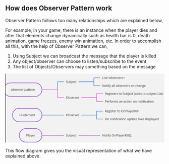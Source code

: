 ## How does Observer Pattern work

Observer Pattern follows too many relationships which are explained below,

For example, in your game, there is an instance when the player dies and after that elements change dynamically such as health bar is 0, death animation, game freezes, enemy win animation, etc. In order to accomplish all this, with the help of Observer Pattern we can, 

1. Using Subject we can broadcast the message that the player is killed 
2. Any object/observer can choose to listen/subscribe to the event
3. The list of Objects/Observers may something based on the message


![Source: Medium](Images/2.png "Working of Subject and Observer")

This flow diagram gives you the visual representation of what we have explained above.

